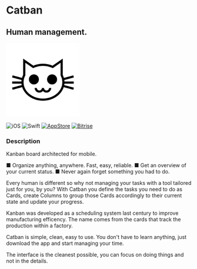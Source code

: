 # Catban
## Human management.
<img src="Design/logo.png" height="200" alt="Catban"/>

![iOS](https://img.shields.io/badge/iOS-11.0%2B-blue.svg)
![Swift](https://img.shields.io/badge/Swift-4.1-blue.svg)
[![AppStore](https://img.shields.io/badge/Download-blue.svg)](https://itunes.apple.com/us/app/catban/id1363004864)
[![Bitrise](https://www.bitrise.io/app/036974dc42c09110/status.svg?token=0BY73fiitQQi81oKJUVdKg)](https://www.bitrise.io/app/036974dc42c09110)


### Description

Kanban board architected for mobile.

■ Organize anything, anywhere. Fast, easy, reliable.
■ Get an overview of your current status.
■ Never again forget something you had to do.

Every human is different so why not managing your tasks with a tool tailored just for you, by you?
With Catban you define the tasks you need to do as Cards, create Columns to group those Cards accordingly to their current state and update your progress.

Kanban was developed as a scheduling system last century to improve manufacturing efficency. The name comes from the cards that track the production within a factory.

Catban is simple, clean, easy to use. You don't have to learn anything, just download the app and start managing your time.

The interface is the cleanest possible, you can focus on doing things and not in the details.
